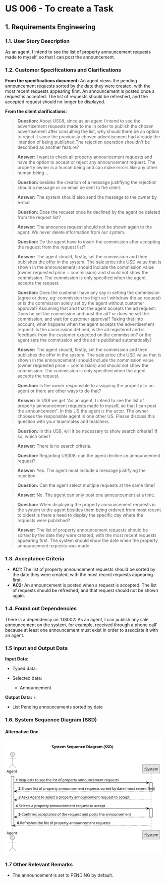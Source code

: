 # US 006 - To create a Task 

## 1. Requirements Engineering


### 1.1. User Story Description


As an agent, I intend to see the list of property announcement requests made to myself, so that I can post the announcement.

### 1.2. Customer Specifications and Clarifications 


**From the specifications document:**
An agent views the pending announcement requests sorted by the date they were created, with the most recent 
requests appearing first. An announcement is posted once a request is accepted. The list of requests should be 
refreshed, and the accepted request should no longer be displayed.

**From the client clarifications:**

> **Question:** About US08, since as an agent I intend to see the advertisement 
> requests made to me in order to publish the chosen advertisement after consulting 
> the list, why should there be an option to reject it since the previously chosen 
> advertisement had already the intention of being published.The rejection operation 
> shouldn't be described as another feature?
>  
> **Answer:** I want to check all property announcement requests and have the option to 
> accept or reject any announcement request. The property owner is a human being and can 
> make errors like any other human being...


> **Question:** besides the creation of a message justifiyng the rejection should a message or an email be sent to the client.
> 
> **Answer:** The system should also send the message to the owner by e-mail.

> **Question:** Does the request once its declined by the agent be deleted from the request list?
> 
> **Answer:** The announce request should not be shown again to the agent. We never delete information from our system.

> **Question:** Do the agent have to insert the commission after accepting the request from the request list?
> 
> **Answer:** The agent should, firstly, set the commission and then publishes the offer in the system. 
> The sale price (the USD value that is shown in the announcement) should include the commission value 
> (owner requested price + commission) and should not show the commission. The commission is only specified 
> when the agent accepts the request.

> **Question:** Does the customer have any say in setting the commission (agree or deny, eg: commission too high so I 
> withdraw the ad request) or is the commission solely set by the agent without customer approval?
> Assuming that and that the agent accepts the ad request:
> Does he set the commission and post the ad?
> or
> does he set the commission, and wait for customer approval?
> Taking that into account, what happens when the agent accepts the advertisement request:
> Is the commission defined, is the ad registered and is feedback from the customer expected on the commission?
> or
> the agent sets the commission and the ad is published automatically?
> 
> **Answer:**  The agent should, firstly, set the commission and then publishes the offer in the system. 
> The sale price (the USD value that is shown in the announcement) should include the commission value 
> (owner requested price + commission) and should not show the commission. The commission is only specified 
> when the agent accepts the request.

> **Question:**  Is the owner responsible to assigning the property to an agent or there are other ways to do that?
>
> **Answer:**  In US8 we get "As an agent, I intend to see the list of property announcement requests made to myself, 
> so that I can post the announcement". In this US the agent is the actor.
> The owner chooses the responsible agent in one other US. Please discuss this question with your teammates and teatchers.

> **Question:**  In this US8, will it be necessary to show search criteria? If so, which ones?
>
> **Answer:**  There is no search criteria.

> **Question:** Regarding US008, can the agent decline an announcement request?
> 
> **Answer:**  Yes. The agent must include a message justifying the rejection.

> **Question:** Can the agent select multiple requests at the same time?
> 
> **Answer:**  No. The agent can only post one announcement at a time.

> **Question:** When displaying the property announcement requests in the system to the agent besides 
> them being ordered from most recent to oldest is there a need to display the specific day where the 
> requests were published?
>
> **Answer:**  The list of property announcement requests should be sorted by the date they were created, 
> with the most recent requests appearing first. The system should show the date when the property announcement 
> requests was made.


### 1.3. Acceptance Criteria

* **AC1:** The list of property announcement requests should be sorted by the date they were created, with the most recent requests appearing first.
* **AC2:** An announcement is posted when a request is accepted. The list of requests should be refreshed, and that request should not be shown again.

### 1.4. Found out Dependencies

There is a dependency on 'US002: As an agent, I can publish any sale announcement on the system, for example, received through a phone call' because at least one announcement must exist in order to associate it with an agent.
### 1.5 Input and Output Data


**Input Data:**

* Typed data:
	

* Selected data:
  * Announcement


**Output Data:**
+
* List Pending announcements sorted by date

### 1.6. System Sequence Diagram (SSD)

#### Alternative One

![Sequence Diagram- Alternative One](svg/us008-Sequence-diagram-alternative-one.svg)



### 1.7 Other Relevant Remarks

* The announcement is set to PENDING by default.